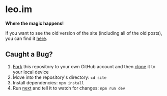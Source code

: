 # leo.im

**Where the magic happens!**

If you want to see the old version of the site (including all of the old posts), you can find it [here](https://github.com/leo/site/tree/407778d22e4611f873daf2fb2431cf08ef9dffef).

## Caught a Bug?

1. [Fork](https://help.github.com/articles/fork-a-repo/) this repository to your own GitHub account and then [clone](https://help.github.com/articles/cloning-a-repository/) it to your local device
2. Move into the repository's directory: `cd site`
3. Install dependencies: `npm install`
4. Run [next](https://github.com/zeit/next.js) and tell it to watch for changes: `npm run dev`
